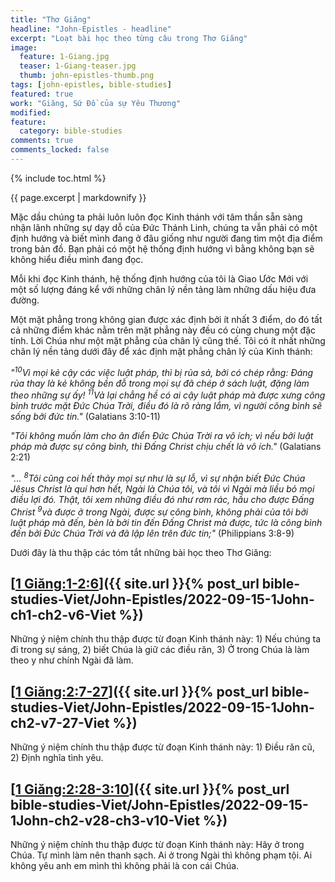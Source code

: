 ```yaml
---
title: "Thơ Giăng"
headline: "John-Epistles - headline"
excerpt: "Loạt bài học theo từng câu trong Thơ Giăng"
image: 
  feature: 1-Giang.jpg
  teaser: 1-Giang-teaser.jpg
  thumb: john-epistles-thumb.png
tags: [john-epistles, bible-studies]
featured: true
work: "Giăng, Sứ Đồ của sự Yêu Thương"
modified:
feature:
  category: bible-studies
comments: true
comments_locked: false
---
```


{% include toc.html %}

{{ page.excerpt | markdownify }}

Mặc dầu chúng ta phải luôn luôn đọc Kinh thánh với tâm thần sẵn sàng nhận lãnh những sự dạy dỗ của Đức Thánh Linh, chúng ta vẫn phải có một định hướng và biết mình đang ở đâu giống như người đang tìm một địa điểm trong bản đồ. Bạn phải có một hệ thống định hướng vì bằng không bạn sẽ không hiểu điều mình đang đọc.

Mỗi khi đọc Kinh thánh, hệ thống định hướng của tôi là Giao Ước Mới với một số lượng đáng kể với những chân lý nền tảng làm những dấu hiệu đưa đường.

Một mặt phẳng trong không gian được xác định bởi ít nhất 3 điểm, do đó tất cả những điểm khác nằm trên mặt phẳng này đều có cùng chung một đặc tính. Lời Chúa như một mặt phẳng của chân lý cũng thế. Tôi có ít nhất những chân lý nền tảng dưới đây để xác định mặt phẳng chân lý của Kinh thánh:

*"<sup>10</sup>Vì mọi kẻ cậy các việc luật pháp, thì bị rủa sả, bởi có chép rằng: Ðáng rủa thay là kẻ không bền đỗ trong mọi sự đã chép ở sách luật, đặng làm theo những sự ấy! <sup>11</sup>Vả lại chẳng hề có ai cậy luật pháp mà được xưng công bình trước mặt Ðức Chúa Trời, điều đó là rõ ràng lắm, vì người công bình sẽ sống bởi đức tin."* (Galatians 3:10-11)

*"Tôi không muốn làm cho ân điển Ðức Chúa Trời ra vô ích; vì nếu bởi luật pháp mà được sự công bình, thì Ðấng Christ chịu chết là vô ích."* (Galatians 2:21)

*"... <sup>8</sup>Tôi cũng coi hết thảy mọi sự như là sự lỗ, vì sự nhận biết Ðức Chúa Jêsus Christ là quí hơn hết, Ngài là Chúa tôi, và tôi vì Ngài mà liều bỏ mọi điều lợi đó. Thật, tôi xem những điều đó như rơm rác, hầu cho được Ðấng Christ <sup>9</sup>và được ở trong Ngài, được sự công bình, không phải của tôi bởi luật pháp mà đến, bèn là bởi tin đến Ðấng Christ mà được, tức là công bình đến bởi Ðức Chúa Trời và đã lập lên trên đức tin;"* (Philippians 3:8-9)

Dưới đây là thu thập các tóm tắt những bài học theo Thơ Giăng:

##  [<u>1 Giăng:1-2:6</u>]({{ site.url }}{% post_url bible-studies-Viet/John-Epistles/2022-09-15-1John-ch1-ch2-v6-Viet %})

Những ý niệm chính thu thập được từ đoạn Kinh thánh này: 1) Nếu chúng ta đi trong sự sáng, 2) biết Chúa là giữ các điều răn, 3) Ở trong Chúa là làm theo y như chính Ngài đã làm.

##  [<u>1 Giăng:2:7-27</u>]({{ site.url }}{% post_url bible-studies-Viet/John-Epistles/2022-09-15-1John-ch2-v7-27-Viet %})

Những ý niệm chính thu thập được từ đoạn Kinh thánh này: 1) Điều răn cũ, 2) Định nghĩa tình yêu.

##  [<u>1 Giăng:2:28-3:10</u>]({{ site.url }}{% post_url bible-studies-Viet/John-Epistles/2022-09-15-1John-ch2-v28-ch3-v10-Viet %})

Những ý niệm chính thu thập được từ đoạn Kinh thánh này: Hãy ở trong Chúa. Tự mình làm nên thanh sạch. Ai ở trong Ngài thì không phạm tội. Ai không yêu anh em mình thì không phải là con cái Chúa.

